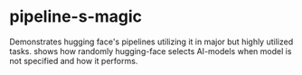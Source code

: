 # pipeline-s-magic
Demonstrates hugging face's pipelines utilizing it in major but highly utilized tasks. shows how randomly hugging-face selects AI-models when model is not specified and how it performs.
